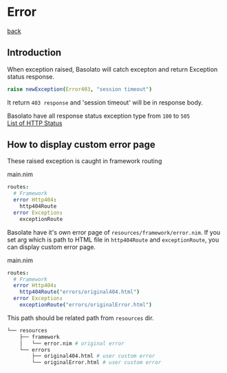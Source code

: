 Error
===
[back](../README.md)

## Introduction
When exception raised, Basolato will catch excepton and return Exception status response.  

```nim
raise newException(Error403, "session timeout")
```
It return `403 response` and 'session timeout' will be in response body.

Basolato have all response status exception type from `100` to `505`  
[List of HTTP Status](https://nim-lang.org/docs/httpcore.html#10)

## How to display custom error page
These raised exception is caught in framework routing

main.nim
```nim
routes:
  # Framework
  error Http404:
    http404Route
  error Exception:
    exceptionRoute
```

Basolate have it's own error page of `resources/framework/error.nim`. If you set arg which is path to HTML file in `http404Route` and `exceptionRoute`, you can display custom error page.

main.nim
```nim
routes:
  # Framework
  error Http404:
    http404Route("errors/original404.html")
  error Exception:
    exceptionRoute("errors/originalError.html")
```
This path should be related path from `resources` dir.

```sh
└── resources
    ├── framework
    │   └── error.nim # original error
    └── errors
        ├── original404.html # user custom error
        └── originalError.html # user custom error
```